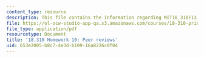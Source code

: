 ```yaml
---
content_type: resource
description: This file contains the information regarding MIT18_310F13_Homework10.
file: https://ol-ocw-studio-app-qa.s3.amazonaws.com/courses/18-310-principles-of-discrete-applied-mathematics-fall-2013/653e2005b8c74e3db10916a8226c0f04_MIT18_310F13_Homework10.pdf
file_type: application/pdf
resourcetype: Document
title: '18.310 Homework 10: Peer reviews'
uid: 653e2005-b8c7-4e3d-b109-16a8226c0f04
---
```

